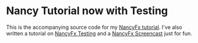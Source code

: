 Nancy Tutorial now with Testing
===============================

This is the accompanying source code for my [NancyFx tutorial](http://www.d80.co.uk/post/2013/01/04/NancyFx-Tutorial.aspx).
I've also written a tutorial on [NancyFx Testing](http://www.d80.co.uk/post/2013/01/11/Testing-NancyFx.aspx) and a [NancyFx Screencast](http://www.youtube.com/watch?v=SJm7chCfaDs) just for fun.






